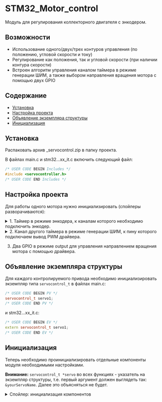 # STM32_Motor_control
Модуль для регулирования коллекторного двигателя с энкодером.
## Возможности
 - Использование одного/двух/трех контуров управления (по положению, угловой скорости и току)
 - Регулирование как положения, так и угловой скорости (при наличии контура скорости)
 - Встроен алгоритм управления каналом таймера в режиме генерации ШИМ, а также выбором направления вращения мотора с помощью двух GPIO

## Содержание
- [Установка](#install)
- [Настройка проекта](#mxproj)
- [Объявление экземпляра структуры](#structure)
- [Инициализация](#init)

<a id="install"></a>
## Установка
Распаковать архив _servocontrol.zip в папку проекта.

В файлах main.c и stm32...xx_it.c включить следующий файл:
```c++
/* USER CODE BEGIN Includes */
#include <servocontroller.h>
/* USER CODE END Includes */
```

<a id="mxproj"></a>
## Настройка проекта
Для работы одного мотора нужно инициализировать (спойлеры разворачиваются):


<details>
<summary>1. Таймер в режиме энкодера, к каналам которого необходимо подключить энкодер.</summary>

------------
![Preview1](./images/EncoderMode.png)
</details>

<details>
<summary>2. Канал другого таймера в режиме генерации ШИМ, к пину которого подключаем вывод PWM драйвера.</summary>

------------
Частоту работы ШИМ необходимо выбирать исходя из характеристик драйвера. Например, если в характеристиках драйвера указано до 20 кГц, стоит установить 18 кГц (небольшой запас прочности). Частота от 18 кГц наиболее оптимальна, т.к. это за пределами порога слышимости большинства людей.

![Preview1](./images/PWMSettings.png)
</details>

3. Два GPIO в режиме output для управления направлением вращения мотора с помощью драйвера.

<a id="structure"></a>
## Объявление экземпляра структуры
Для каждого контролируемого привода необходимо инициализировать экземпляр типа `servocontrol_t` в файлах main.c:

```c++
/* USER CODE BEGIN PV */
servocontrol_t servo1;
/* USER CODE END PV */
```

и stm32...xx_it.c:
```c++
/* USER CODE BEGIN EV */
extern servocontrol_t servo1;
/* USER CODE END EV */
```
<a id="init"></a>
## Инициализация
Теперь необходимо проинициализировать отдельные компоненты модуля необходимыми настройками.

**Внимание:** `servocontrol_t *servo` во всех функциях - указатель на экземпляр структуры, т.е. первый аргумент должен выглядеть так: `&yourServoName`. Далее это объясняться не будет.

<details>
<summary>Спойлер: инициализация компонентов</summary>

```c++
void servo_baseInit(servocontrol_t *servo, enum loops servoLoops, float motorSpeed, float gearRatio, uint8_t reverse);
// servoLoops - количество используемых контуров управления
//   Single - регулирование по углу положения вала
//   Double - подчиненное регулирование по положению и угловой скорости
//   Triple - подчиненное регулирование по положению, угловой скорости и току (пропорционален моменту)


// motorSpeed - скорость привода до редуктора в РАД/С
// gearRatio - передаточное число редуктора привода. Например, если передаточное число 1:21.3, передайте 21.3.
// 		Если редуктора нет, или хотите регулировать до привод без учета редукции
//		(бывает полезно при большом влиянии вязкого трения редуктора на работу привода), передайте 1.
// reverse - определяет направление вращения, передайте 0 или 1


void servo_encoderInit(servocontrol_t *servo, TIM_HandleTypeDef *htim, uint16_t CPR);
// htim - указатель на обработчик таймера, например &htim1, если используется TIM1
// CPR - количество счетов регистра таймера за один оборот мотора (если использованы два канала, CPR=(PPR*4)-1.
//		PPR можно узнать из характеристик энкодера.


void servo_driverInit(servocontrol_t *servo, TIM_HandleTypeDef *htim, uint8_t timerChannel,
		GPIO_TypeDef *dir1_Port, uint32_t dir1_Pin, GPIO_TypeDef *dir2_Port, uint32_t dir2_Pin,
		uint16_t minDuty, uint16_t maxDuty);
// htim - обработчик таймера, генерирующего ШИМ-сигнал.
// timerChannel - номер канала таймера, который контролирует скорость данного привода (числом: 1/2/3/4)
// Далее пины, управляющие направлением вращения привода через драйвер (с указанием портов)
// minDuty - минимальное значение шим, отличное от нуля, которое будет выдавать микроконтроллер (обычно 0)
// maxDuty - максимальное значение шим, которое будет выдавать микроконтроллер.
//		Рекомендую взять значение, равное ARR-1, где ARR - arr регистр таймера
//		Стоит уменьшить его на единицу, так как при полном заполнении есть риск перегрева мосфетов.


//------------------------ Следующие инициализаторы - настройки контуров управления ------------------------
//------------ Рекомендуется инициализировать только те контуры, которые будут использоваться --------------

// kp, ki, kd - коэффициенты ПИД регулятора контура
// dt - период работы каждого контура (очень важно соблюдать эту величину)
// kt - коэффициент алгоритма anti-windup. Нельзя использовать при отсутствии интегральной составляющей (оставить 0)

void servo_positionInit(servocontrol_t *servo, float kp, float ki, float kd, float dt, float kt);
void servo_velocityInit(servocontrol_t *servo, float kp, float ki, float kd, float dt, float kt);
void servo_currentInit(servocontrol_t *servo, float ratedCurrent, float kp, float ki, float kd, float dt, float kt);
// ratedCurrent - номинальный ток мотора в амперах
```
</details>

